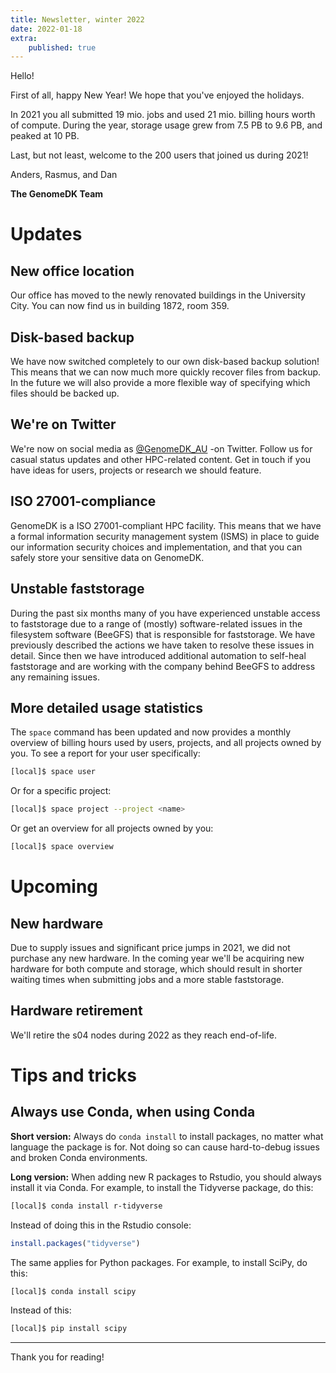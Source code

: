 ```yaml
---
title: Newsletter, winter 2022
date: 2022-01-18
extra:
    published: true
---
```


Hello!

First of all, happy New Year! We hope that you've enjoyed the holidays.

In 2021 you all submitted 19 mio. jobs and used 21 mio. billing hours
worth of compute. During the year, storage usage grew from 7.5 PB to 9.6
PB, and peaked at 10 PB.

Last, but not least, welcome to the 200 users that joined us during
2021!

<!-- more -->

Anders, Rasmus, and Dan

**The GenomeDK Team**

# Updates

## New office location

Our office has moved to the newly renovated buildings in the University
City. You can now find us in building 1872, room 359.

## Disk-based backup

We have now switched completely to our own disk-based backup solution!
This means that we can now much more quickly recover files from backup.
In the future we will also provide a more flexible way of specifying
which files should be backed up.

## We're on Twitter

We're now on social media as
[\@GenomeDK_AU](https://twitter.com/GenomeDK_AU) -on Twitter. Follow us
for casual status updates and other HPC-related content. Get in touch if
you have ideas for users, projects or research we should feature.

## ISO 27001-compliance

GenomeDK is a ISO 27001-compliant HPC facility. This means that we have
a formal information security management system (ISMS) in place to guide
our information security choices and implementation, and that you can
safely store your sensitive data on GenomeDK.

## Unstable faststorage

During the past six months many of you have experienced unstable access
to faststorage due to a range of (mostly) software-related issues in the
filesystem software (BeeGFS) that is responsible for faststorage. We
have previously described the actions we have taken to resolve these
issues in detail. Since then we have introduced additional automation to
self-heal faststorage and are working with the company behind BeeGFS to
address any remaining issues.

## More detailed usage statistics

The `space` command has been updated and now provides a monthly overview of
billing hours used by users, projects, and all projects owned by you. To see a
report for your user specifically:

```bash
[local]$ space user
```

Or for a specific project:

```bash
[local]$ space project --project <name>
```

Or get an overview for all projects owned by you:

```bash
[local]$ space overview
```

# Upcoming

## New hardware

Due to supply issues and significant price jumps in 2021, we did not
purchase any new hardware. In the coming year we'll be acquiring new
hardware for both compute and storage, which should result in shorter
waiting times when submitting jobs and a more stable faststorage.

## Hardware retirement

We'll retire the s04 nodes during 2022 as they reach end-of-life.

# Tips and tricks

## Always use Conda, when using Conda

**Short version:** Always do `conda install` to install packages, no
matter what language the package is for. Not doing so can cause
hard-to-debug issues and broken Conda environments.

**Long version:** When adding new R packages to Rstudio, you should
always install it via Conda. For example, to install the Tidyverse
package, do this:

```bash
[local]$ conda install r-tidyverse
```

Instead of doing this in the Rstudio console:

``` r
install.packages("tidyverse")
```

The same applies for Python packages. For example, to install SciPy, do
this:

```bash
[local]$ conda install scipy
```

Instead of this:

```bash
[local]$ pip install scipy
```

---

Thank you for reading!
